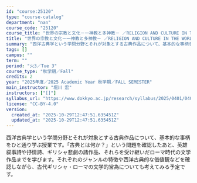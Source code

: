 ```yaml
---
id: "course:25120"
type: "course-catalog"
department: "nan"
course_code: "25120"
course_title: "世界の宗教と文化－一神教と多神教－ ／RELIGION AND CULTURE IN THE WORLD: MONOTHEISM AND POLYTHEISM"
title: "世界の宗教と文化－一神教と多神教－ ／RELIGION AND CULTURE IN THE WORLD: MONOTHEISM AND POLYTHEISM"
summary: "西洋古典学という学問分野とそれが対象とする古典作品について、基本的な事柄をひと通り学ぶ授業です。「古典とは何か？」という問題を確認したあと、英雄叙事詩や抒情詩、ギリシャ悲劇の諸作品、それらを受け継いだローマ時代の文学作品までを学びます。それ…"
tags: []
campus: ""
term: ""
period: "火3／Tue 3"
course_type: "秋学期／Fall"
credits: 2
year: "2025年度／2025 Academic Year 秋学期／FALL SEMESTER"
main_instructor: "堀川 宏"
instructors: ["[]"]
syllabus_url: "https://www.dokkyo.ac.jp/research/syllabus/2025/0401/0401_25120_ja_JP.html"
license: "CC-BY-4.0"
version:
  created_at: "2025-10-29T12:47:51.635451Z"
  updated_at: "2025-10-29T12:47:51.635451Z"
---
```

西洋古典学という学問分野とそれが対象とする古典作品について、基本的な事柄をひと通り学ぶ授業です。「古典とは何か？」という問題を確認したあと、英雄叙事詩や抒情詩、ギリシャ悲劇の諸作品、それらを受け継いだローマ時代の文学作品までを学びます。それぞれのジャンルの特徴や西洋古典的な価値観などを確認しながら、古代ギリシャ・ローマの文学的営為についても考えてみる予定です。
